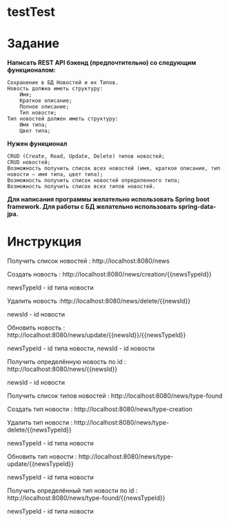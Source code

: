 # testTest
# Задание
<b>Написать REST API бэкенд (предпочтительно) со следующим функционалом:</b>

	Сохранение в БД Новостей и их Типов.
    Новость должна иметь структуру:
        Имя;
        Краткое описание;
        Полное описание;
        Тип новости;
    Тип новостей должен иметь структуру:
        Имя типа;
        Цвет типа;

<b>Нужен функционал</b>

    CRUD (Create, Read, Update, Delete) типов новостей;
    CRUD новостей;
    Возможность получить список всех новостей (имя, краткое описание, тип новости – имя типа, цвет типа);
    Возможность получить список новостей определенного типа;
    Возможность получить список всех типов новостей.

<b>Для написания программы желательно использовать Spring boot framework. 
Для работы с БД желательно использовать spring-data-jpa.</b>
# Инструкция

<p>Получить список новостей : http://localhost:8080/news</p>
	
<p>Создать новость : http://localhost:8080/news/creation/{{newsTypeId}}</p>
	newsTypeId - id типа новости
<p>Удалить новость :http://localhost:8080/news/delete/{{newsId}}</p>
	newsId - id новости
<p>Обновить новость : http://localhost:8080/news/update/{{newsId}}/{{newsTypeId}}</p>
	newsTypeId - id типа новости, newsId - id новости
<p>Получить определённую новость по id : http://localhost:8080/news/{{newsId}}</p>
	newsId - id новости
<p>Получить список типов новостей : http://localhost:8080/news/type-found</p>
	
<p>Создать тип новости : http://localhost:8080/news/type-creation</p>
	
<p>Удалить тип новости : http://localhost:8080/news/type-delete/{{newsTypeId}}</p>
	newsTypeId - id типа новости
<p>Обновить тип новости : http://localhost:8080/news/type-update/{{newsTypeId}}</p>
	newsTypeId - id типа новости
<p>Получить определённый тип новости по id : http://localhost:8080/news/type-found/{{newsTypeId}}</p>
	newsTypeId - id типа новости
